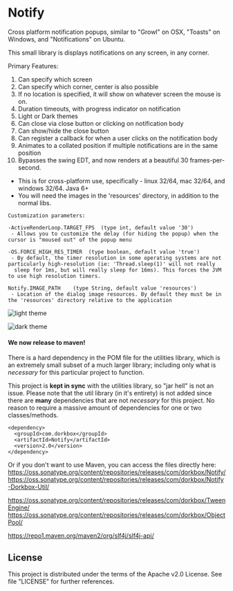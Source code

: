 Notify
======

Cross platform notification popups, similar to "Growl" on OSX, "Toasts" on Windows, and "Notifications" on Ubuntu.

This small library is displays notifications on any screen, in any corner.

Primary Features:

1. Can specify which screen 
2. Can specify which corner, center is also possible
3. If no location is specified, it will show on whatever screen the mouse is on.
4. Duration timeouts, with progress indicator on notification
5. Light or Dark themes
6. Can close via close button or clicking on notification body
7. Can show/hide the close button
8. Can register a callback for when a user clicks on the notification body
9. Animates to a collated position if multiple notifications are in the same position
10. Bypasses the swing EDT, and now renders at a beautiful 30 frames-per-second.


- This is for cross-platform use, specifically - linux 32/64, mac 32/64, and windows 32/64. Java 6+
- You will need the images in the 'resources' directory, in addition to the normal libs.

```
Customization parameters:

-ActiveRenderLoop.TARGET_FPS  (type int, default value '30')
 - Allows you to customize the delay (for hiding the popup) when the cursor is "moused out" of the popup menu

-OS.FORCE_HIGH_RES_TIMER  (type boolean, default value 'true')
 - By default, the timer resolution in some operating systems are not particularly high-resolution (ie: 'Thread.sleep(1)' will not really
  sleep for 1ms, but will really sleep for 16ms). This forces the JVM to use high resolution timers.

Notify.IMAGE_PATH    (type String, default value 'resources')
 - Location of the dialog image resources. By default they must be in the 'resources' directory relative to the application
```

![light theme](https://raw.githubusercontent.com/dorkbox/Notify/master/notify-light.png)

![dark theme](https://raw.githubusercontent.com/dorkbox/Notify/master/notify-dark.png)


<h4>We now release to maven!</h4> 

There is a hard dependency in the POM file for the utilities library, which is an extremely small subset of a much larger library; including only what is *necessary* for this particular project to function.

This project is **kept in sync** with the utilities library, so "jar hell" is not an issue. Please note that the util library (in it's entirety) is not added since there are **many** dependencies that are not *necessary* for this project. No reason to require a massive amount of dependencies for one or two classes/methods.  
```
<dependency>
  <groupId>com.dorkbox</groupId>
  <artifactId>Notify</artifactId>
  <version>2.0</version>
</dependency>
```

Or if you don't want to use Maven, you can access the files directly here:  
https://oss.sonatype.org/content/repositories/releases/com/dorkbox/Notify/  
https://oss.sonatype.org/content/repositories/releases/com/dorkbox/Notify-Dorkbox-Util/  

https://oss.sonatype.org/content/repositories/releases/com/dorkbox/TweenEngine/      
https://oss.sonatype.org/content/repositories/releases/com/dorkbox/ObjectPool/  

https://repo1.maven.org/maven2/org/slf4j/slf4j-api/      


<h2>License</h2>

This project is distributed under the terms of the Apache v2.0 License. See file "LICENSE" for further references.






